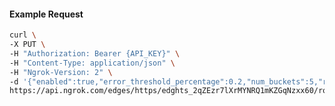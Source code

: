 <!-- Code generated for API Clients. DO NOT EDIT. -->

#### Example Request

```bash
curl \
-X PUT \
-H "Authorization: Bearer {API_KEY}" \
-H "Content-Type: application/json" \
-H "Ngrok-Version: 2" \
-d '{"enabled":true,"error_threshold_percentage":0.2,"num_buckets":5,"rolling_window":300,"tripped_duration":120,"volume_threshold":20}' \
https://api.ngrok.com/edges/https/edghts_2qZEzr7lXrMYNRQ1mKZGqNzxx60/routes/edghtsrt_2qZEztg7cIV7xps7ah3iItkEFdV/circuit_breaker
```
